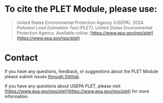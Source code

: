 # To cite the PLET Module, please use:

> United States Environmental Protection Agency (USEPA). 2024. *Pollutant Load Estimation Tool (PLET)*. United States Environmental Protection Agency. Available online: [https://www.epa.gov/nps/plet](https://www.epa.gov/nps/plet)

# Contact

If you have any questions, feedback, or suggestions about the PLET Module please submit issues [through GitHub](https://github.com/eam-group/2024-esmc-plet/issues).

If you have any questions about USEPA PLET, please visit [https://www.epa.gov/nps/plet](https://www.epa.gov/nps/plet) for more information.